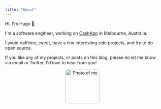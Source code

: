 ```yaml
---
title: "About"
---
```


Hi, I'm Hugo 👋.

I'm a software engineer, working on [CashApp](https://cash.app) in Melbourne, Australia.

I avoid caffeine, tweet, have a few interesting side projects, and _try_ to do open source.

If you like any of my projects, or posts on this blog, please do let me know via email or Twitter, I'd love to hear from you!

<center><img src="/images/avatar.png" alt="Photo of me" style="width:7rem;border-radius: 8px;"></center>
